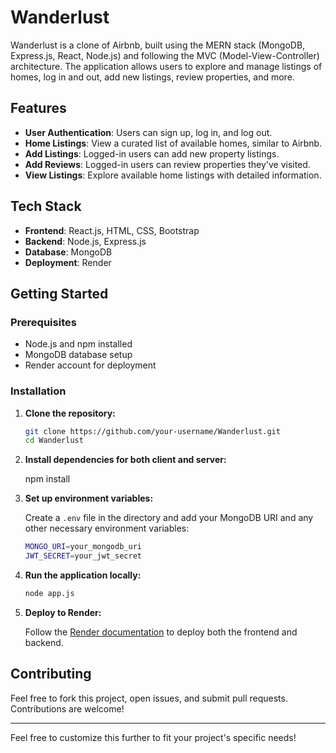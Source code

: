 
# Wanderlust

Wanderlust is a clone of Airbnb, built using the MERN stack (MongoDB, Express.js, React, Node.js) and following the MVC (Model-View-Controller) architecture. The application allows users to explore and manage listings of homes, log in and out, add new listings, review properties, and more.

## Features

- **User Authentication**: Users can sign up, log in, and log out.
- **Home Listings**: View a curated list of available homes, similar to Airbnb.
- **Add Listings**: Logged-in users can add new property listings.
- **Add Reviews**: Logged-in users can review properties they've visited.
- **View Listings**: Explore available home listings with detailed information.

## Tech Stack

- **Frontend**: React.js, HTML, CSS, Bootstrap
- **Backend**: Node.js, Express.js
- **Database**: MongoDB
- **Deployment**: Render

## Getting Started

### Prerequisites

- Node.js and npm installed
- MongoDB database setup
- Render account for deployment

### Installation

1. **Clone the repository:**

   ```bash
   git clone https://github.com/your-username/Wanderlust.git
   cd Wanderlust
   ```

2. **Install dependencies for both client and server:**

   npm install
   

3. **Set up environment variables:**

   Create a `.env` file in the directory and add your MongoDB URI and any other necessary environment variables:

   ```bash
   MONGO_URI=your_mongodb_uri
   JWT_SECRET=your_jwt_secret
   ```

4. **Run the application locally:**

   ```bash
   node app.js
   ```

5. **Deploy to Render:**

   Follow the [Render documentation](https://render.com/docs) to deploy both the frontend and backend.

## Contributing

Feel free to fork this project, open issues, and submit pull requests. Contributions are welcome!

---

Feel free to customize this further to fit your project's specific needs!
